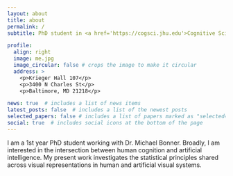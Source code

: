 ```yaml
---
layout: about
title: about
permalink: /
subtitle: PhD student in <a href='https://cogsci.jhu.edu'>Cognitive Science</a> at the Johns Hopkins University.

profile:
  align: right
  image: me.jpg
  image_circular: false # crops the image to make it circular
  address: >
    <p>Krieger Hall 107</p>
    <p>3400 N Charles St</p>
    <p>Baltimore, MD 21218</p>

news: true  # includes a list of news items
latest_posts: false  # includes a list of the newest posts
selected_papers: false # includes a list of papers marked as "selected={true}"
social: true  # includes social icons at the bottom of the page
---
```


I am a  1st year PhD student working with Dr. Michael Bonner. Broadly, I am interested in the intersection between human cognition and artificial intelligence. My present work investigates the statistical principles shared across visual representations in human and artificial visual systems.